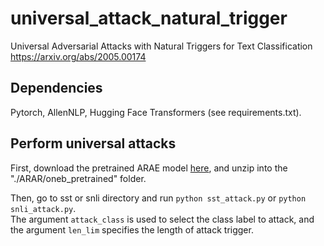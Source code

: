 # universal_attack_natural_trigger  
Universal Adversarial Attacks with Natural Triggers for Text Classification https://arxiv.org/abs/2005.00174  

## Dependencies  
Pytorch, AllenNLP, Hugging Face Transformers (see requirements.txt).

## Perform universal attacks  
First, download the pretrained ARAE model [here](https://drive.google.com/file/d/1h4GlTP1iVbQQQfZkSGoNtbcfCp1D2gzB/view?usp=sharing), and unzip into the "./ARAR/oneb_pretrained" folder.  

Then, go to sst or snli directory and run `python sst_attack.py` or `python snli_attack.py`.  
The argument `attack_class` is used to select the class label to attack, and the argument `len_lim` specifies the length of attack trigger.
